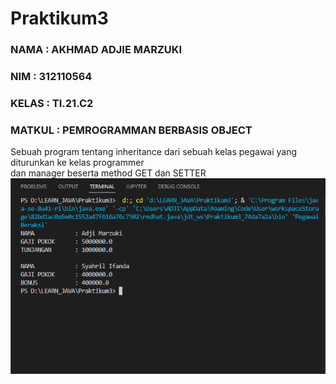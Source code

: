 # Praktikum3
### NAMA    : AKHMAD ADJIE MARZUKI  
### NIM     : 312110564  
### KELAS   : TI.21.C2  
### MATKUL  : PEMROGRAMMAN BERBASIS OBJECT  
Sebuah program tentang inheritance dari sebuah kelas pegawai yang diturunkan ke kelas programmer  
dan manager beserta method GET dan SETTER  
![image](ss1.png)
